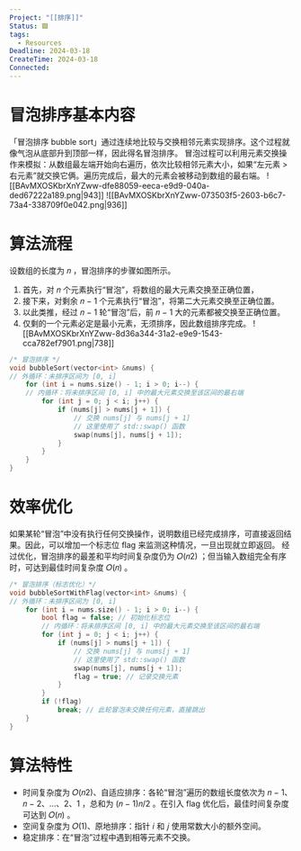 ```yaml
---
Project: "[[排序]]"
Status: 🟩
tags:
  - Resources
Deadline: 2024-03-18
CreateTime: 2024-03-18
Connected:
---
```


# 冒泡排序基本内容
「冒泡排序 bubble sort」通过连续地比较与交换相邻元素实现排序。这个过程就像气泡从底部升到顶部一样，因此得名冒泡排序。
冒泡过程可以利用元素交换操作来模拟：从数组最左端开始向右遍历，依次比较相邻元素大小，如果“左元素 > 右元素”就交换它俩。遍历完成后，最大的元素会被移动到数组的最右端。
![[BAvMXOSKbrXnYZww-dfe88059-eeca-e9d9-040a-ded67222a189.png|943]]
![[BAvMXOSKbrXnYZww-073503f5-2603-b6c7-73a4-338709f0e042.png|936]]
# 算法流程
设数组的长度为 𝑛 ，冒泡排序的步骤如图所示。
1. 首先，对 𝑛 个元素执行“冒泡”，将数组的最大元素交换至正确位置，
2. 接下来，对剩余 𝑛 − 1 个元素执行“冒泡”，将第二大元素交换至正确位置。
3. 以此类推，经过 𝑛 − 1 轮“冒泡”后，前 𝑛 − 1 大的元素都被交换至正确位置。
4. 仅剩的一个元素必定是最小元素，无须排序，因此数组排序完成。
![[BAvMXOSKbrXnYZww-8d36a344-31a2-e9e9-1543-cca782ef7901.png|738]]

```cpp
/* 冒泡排序 */
void bubbleSort(vector<int> &nums) {
// 外循环：未排序区间为 [0, i]
	for (int i = nums.size() - 1; i > 0; i--) {
	// 内循环：将未排序区间 [0, i] 中的最大元素交换至该区间的最右端
		for (int j = 0; j < i; j++) {
			if (nums[j] > nums[j + 1]) {
				// 交换 nums[j] 与 nums[j + 1]
				// 这里使用了 std::swap() 函数
				swap(nums[j], nums[j + 1]);
			}
		}
	}
}
```

# 效率优化
如果某轮“冒泡”中没有执行任何交换操作，说明数组已经完成排序，可直接返回结果。因此，可以增加一个标志位 flag 来监测这种情况，一旦出现就立即返回。
经过优化，冒泡排序的最差和平均时间复杂度仍为 𝑂(𝑛2) ；但当输入数组完全有序时，可达到最佳时间复杂度 𝑂(𝑛) 。
```cpp
/* 冒泡排序（标志优化）*/
void bubbleSortWithFlag(vector<int> &nums) {
// 外循环：未排序区间为 [0, i]
	for (int i = nums.size() - 1; i > 0; i--) {
		bool flag = false; // 初始化标志位
		// 内循环：将未排序区间 [0, i] 中的最大元素交换至该区间的最右端
		for (int j = 0; j < i; j++) {
			if (nums[j] > nums[j + 1]) {
				// 交换 nums[j] 与 nums[j + 1]
				// 这里使用了 std::swap() 函数
				swap(nums[j], nums[j + 1]);
				flag = true; // 记录交换元素
			}
		}
		if (!flag)
			break; // 此轮冒泡未交换任何元素，直接跳出
	}
}
```

# 算法特性
- 时间复杂度为 𝑂(𝑛2)、自适应排序：各轮“冒泡”遍历的数组长度依次为 𝑛 − 1、𝑛 − 2、…、2、1 ，总和为 (𝑛 − 1)𝑛/2 。在引入 flag 优化后，最佳时间复杂度可达到 𝑂(𝑛) 。
- 空间复杂度为 𝑂(1)、原地排序：指针 𝑖 和 𝑗 使用常数大小的额外空间。
- 稳定排序：在“冒泡”过程中遇到相等元素不交换。